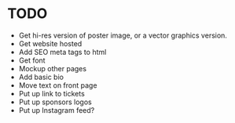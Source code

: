 # TODO

* Get hi-res version of poster image, or a vector graphics version.
* Get website hosted
* Add SEO meta tags to html
* Get font
* Mockup other pages
* Add basic bio
* Move text on front page
* Put up link to tickets
* Put up sponsors logos
* Put up Instagram feed?